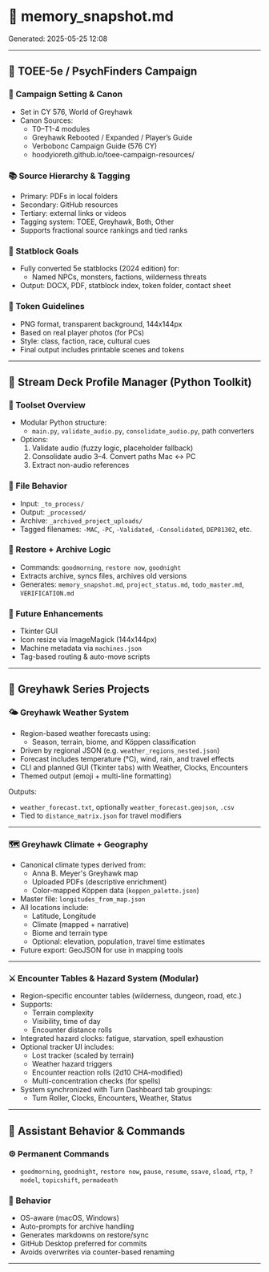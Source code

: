 # 🧠 memory_snapshot.md  
Generated: 2025-05-25 12:08

---

## 🔹 TOEE-5e / PsychFinders Campaign

### 🧭 Campaign Setting & Canon
- Set in CY 576, World of Greyhawk
- Canon Sources:
  - T0–T1-4 modules
  - Greyhawk Rebooted / Expanded / Player’s Guide
  - Verbobonc Campaign Guide (576 CY)
  - hoodyioreth.github.io/toee-campaign-resources/

### 📚 Source Hierarchy & Tagging
- Primary: PDFs in local folders
- Secondary: GitHub resources
- Tertiary: external links or videos
- Tagging system: TOEE, Greyhawk, Both, Other
- Supports fractional source rankings and tied ranks

### 📘 Statblock Goals
- Fully converted 5e statblocks (2024 edition) for:
  - Named NPCs, monsters, factions, wilderness threats
- Output: DOCX, PDF, statblock index, token folder, contact sheet

### 🎨 Token Guidelines
- PNG format, transparent background, 144x144px
- Based on real player photos (for PCs)
- Style: class, faction, race, cultural cues
- Final output includes printable scenes and tokens

---

## 🔹 Stream Deck Profile Manager (Python Toolkit)

### 🧰 Toolset Overview
- Modular Python structure:
  - `main.py`, `validate_audio.py`, `consolidate_audio.py`, path converters
- Options:
  1. Validate audio (fuzzy logic, placeholder fallback)
  2. Consolidate audio
  3–4. Convert paths Mac ↔ PC
  5. Extract non-audio references

### 💾 File Behavior
- Input: `_to_process/`
- Output: `_processed/`
- Archive: `_archived_project_uploads/`
- Tagged filenames: `-MAC`, `-PC`, `-Validated`, `-Consolidated`, `DEP81302`, etc.

### 🔁 Restore + Archive Logic
- Commands: `goodmorning`, `restore now`, `goodnight`
- Extracts archive, syncs files, archives old versions
- Generates: `memory_snapshot.md`, `project_status.md`, `todo_master.md`, `VERIFICATION.md`

### 🧪 Future Enhancements
- Tkinter GUI
- Icon resize via ImageMagick (144x144px)
- Machine metadata via `machines.json`
- Tag-based routing & auto-move scripts

---

## 🔹 Greyhawk Series Projects

### 🌤️ Greyhawk Weather System

- Region-based weather forecasts using:
  - Season, terrain, biome, and Köppen classification
- Driven by regional JSON (e.g. `weather_regions_nested.json`)
- Forecast includes temperature (°C), wind, rain, and travel effects
- CLI and planned GUI (Tkinter tabs) with Weather, Clocks, Encounters
- Themed output (emoji + multi-line formatting)

Outputs:
- `weather_forecast.txt`, optionally `weather_forecast.geojson`, `.csv`
- Tied to `distance_matrix.json` for travel modifiers

---

### 🗺️ Greyhawk Climate + Geography

- Canonical climate types derived from:
  - Anna B. Meyer's Greyhawk map
  - Uploaded PDFs (descriptive enrichment)
  - Color-mapped Köppen data (`koppen_palette.json`)
- Master file: `longitudes_from_map.json`
- All locations include:
  - Latitude, Longitude
  - Climate (mapped + narrative)
  - Biome and terrain type
  - Optional: elevation, population, travel time estimates
- Future export: GeoJSON for use in mapping tools

---

### ⚔️ Encounter Tables & Hazard System (Modular)

- Region-specific encounter tables (wilderness, dungeon, road, etc.)
- Supports:
  - Terrain complexity
  - Visibility, time of day
  - Encounter distance rolls
- Integrated hazard clocks: fatigue, starvation, spell exhaustion
- Optional tracker UI includes:
  - Lost tracker (scaled by terrain)
  - Weather hazard triggers
  - Encounter reaction rolls (2d10 CHA-modified)
  - Multi-concentration checks (for spells)
- System synchronized with Turn Dashboard tab groupings:
  - Turn Roller, Clocks, Encounters, Weather, Status

---

## 🔹 Assistant Behavior & Commands

### ⚙️ Permanent Commands
- `goodmorning`, `goodnight`, `restore now`, `pause`, `resume`, `ssave`, `sload`, `rtp`, `?model`, `topicshift`, `permadeath`

### 🧠 Behavior
- OS-aware (macOS, Windows)
- Auto-prompts for archive handling
- Generates markdowns on restore/sync
- GitHub Desktop preferred for commits
- Avoids overwrites via counter-based renaming

---